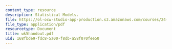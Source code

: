 ```yaml
---
content_type: resource
description: Statistical Models.
file: https://ol-ocw-studio-app-production.s3.amazonaws.com/courses/24-964-topics-in-phonology-fall-2004/168fbde9fdc85a00f8dba58f070fee50_wk5handout.pdf
file_type: application/pdf
resourcetype: Document
title: wk5handout.pdf
uid: 168fbde9-fdc8-5a00-f8db-a58f070fee50
---
```

